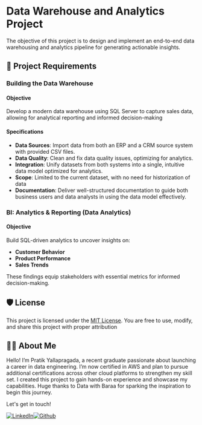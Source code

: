 # Data Warehouse and Analytics Project

The objective of this project is to design and implement an end-to-end data warehousing and analytics pipeline for generating actionable insights.


## 🚀 Project Requirements

### Building the Data Warehouse

#### Objective
Develop a modern data warehouse using SQL Server to capture sales data, allowing for analytical reporting and informed decision-making

#### Specifications
- **Data Sources**: Import data from both an ERP and a CRM source system with provided CSV files.
- **Data Quality**: Clean and fix data quality issues, optimizing for analytics.
- **Integration**: Unify datasets from both systems into a single, intuitive data model optimized for analytics.
- **Scope**: Limited to the current dataset, with no need for historization of data 
- **Documentation**: Deliver well-structured documentation to guide both business users and data analysts in using the data model effectively.


### BI: Analytics & Reporting (Data Analytics)

#### Objective
Build SQL-driven analytics to uncover insights on:
- **Customer Behavior**
- **Product Performance**
- **Sales Trends**

These findings equip stakeholders with essential metrics for informed decision-making.


## 🛡️ License

This project is licensed under the [MIT License](LICENSE). You are free to use, modify, and share this project with proper attribution

## 👨‍🎓 About Me

Hello! I’m Pratik Yallapragada, a recent graduate passionate about launching a career in data engineering. I’m now certified in AWS and plan to pursue additional certifications across other cloud platforms to strengthen my skill set. I created this project to gain hands-on experience and showcase my capabilities. Huge thanks to Data with Baraa for sparking the inspiration to begin this journey.

Let's get in touch!

[![LinkedIn](https://img.shields.io/badge/-linkedin-blue?logo=linkedin&style=for-the-badge)](https://www.linkedin.com/in/pratik-yallapragada/)[![Github](https://img.shields.io/badge/-github-gray?logo=github&style=for-the-badge)](https://github.com/KagPrat)
